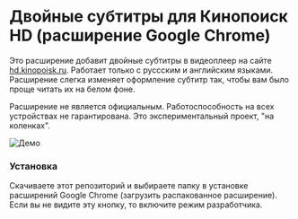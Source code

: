 # Двойные субтитры для Кинопоиск HD (расширение Google Chrome)

Это расширение добавит двойные субтитры в видеоплеер на сайте <a href="https://hd.kinopoisk.ru/">hd.kinopoisk.ru</a>. Работает только с руссским и английским языками. Расширение слегка изменяет оформление субтитр так, чтобы вам было проще читать их на белом фоне.

Расширение не является официальным. Работоспособность на всех устройствах не гарантирована.
Это экспериментальный проект, "на коленках".

<img src="hhttps://i.imgur.com/yPDz699.png" alt="Демо">

### Установка

Скачиваете этот репозиторий и выбираете папку в установке расширений Google Chrome (загрузить распакованное расширение).
Если вы не видите эту кнопку, то включите режим разработчика.